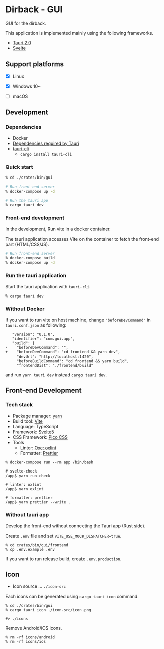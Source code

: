 Dirback - GUI
=============

GUI for the dirback.

This application is implemented mainly using the following frameworks.

- [Tauri 2.0](https://v2.tauri.app/)
- [Svelte](https://svelte.dev/)


## Support platforms
- [x] Linux
- [x] Windows 10~
- [ ] macOS



## Development
### Dependencies
- Docker
- [Dependencies required by Tauri](https://v2.tauri.app/start/prerequisites/#system-dependencies)
- [tauri-cli](https://v2.tauri.app/ja/reference/cli/)
  - `cargo install tauri-cli`


### Quick start
```sh
% cd ./crates/bin/gui

# Run front-end server
% docker-compose up -d

# Run the tauri app
% cargo tauri dev
```


### Front-end development
In the development, Run vite in a docker container.

The tauri application accesses Vite on the container
to fetch the front-end part (HTML/CSS/JS).

```sh
# Run front-end server
% docker-compose build
% docker-compose up -d
```


### Run the tauri application
Start the tauri application with `tauri-cli`.

```sh
% cargo tauri dev
```


### Without Docker
If you want to run vite on host machine,
change `"beforeDevCommand"` in `tauri.conf.json` as following:

```
   "version": "0.1.0",
   "identifier": "com.gui.app",
   "build": {
-    "beforeDevCommand": "",
+    "beforeDevCommand": "cd frontend && yarn dev",
     "devUrl": "http://localhost:1420",
     "beforeBuildCommand": "cd frontend && yarn build",
     "frontendDist": "./frontend/build"
```

and run `yarn tauri dev` instead `cargo tauri dev`.


## Front-end Development
### Tech stack
- Package manager: [yarn](https://yarnpkg.com/)
- Build tool: [Vite](https://vite.dev/)
- Language: TypeScript
- Framework: [Svelte5](https://svelte.dev/)
- CSS Framework: [Pico CSS](https://picocss.com/)
- Tools
  - Linter: [Oxc: oxlint](https://oxc.rs/docs/guide/usage/linter)
  - Formatter: [Prettier](https://prettier.io/)

```
% docker-compose run --rm app /bin/bash

# svelte-check
/app$ yarn run check

# linter: oxlint
/app$ yarn oxlint

# formatter: prettier
/app$ yarn prettier --write .
```

### Without tauri app
Develop the front-end without connecting the Tauri app (Rust side).

Create `.env` file and set `VITE_USE_MOCK_DISPATCHER=true`.

```
% cd crates/bin/gui/frontend
% cp .env.example .env
```

If you want to run release build, create `.env.production`.


## Icon
- Icon source ... `./icon-src`

Each icons can be generated using `cargo tauri icon` command.

```
% cd ./crates/bin/gui
% cargo tauri icon ./icon-src/icon.png

#> ./icons
```

Remove Android/iOS icons.

```
% rm -rf icons/android
% rm -rf icons/ios
```



